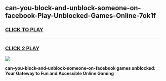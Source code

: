 
## can-you-block-and-unblock-someone-on-facebook-Play-Unblocked-Games-Online-7ok1f
<h3>
<a href="https://premium76.site?title=can-you-block-and-unblock-someone-on-facebook&ref=25A">CLICK TO PLAY</a></h3>
<hr>

<h3>
<a href="https://premium76.site?title=can-you-block-and-unblock-someone-on-facebook&ref=25A">CLICK 2 PLAY</a>
  
</h3>

<a href="https://premium76.site?title=can-you-block-and-unblock-someone-on-facebook&ref=25A"><img src="https://clearcache.store/games.png"></a>


**can-you-block-and-unblock-someone-on-facebook games unblocked: Your Gateway to Fun and Accessible Online Gaming**
